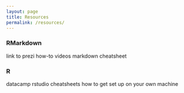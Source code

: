 ```yaml
---
layout: page
title: Resources
permalink: /resources/
---
```



### RMarkdown
link to prezi
how-to videos
markdown cheatsheet


### R

datacamp
rstudio cheatsheets
how to get set up on your own machine